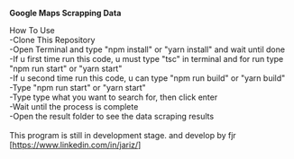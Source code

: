 <b>Google Maps Scrapping Data</b>

How To Use <br>
-Clone This Repository <br>
-Open Terminal and type "npm install" or "yarn install" and wait until done <br>
-If u first time run this code, u must type "tsc" in terminal and for run type "npm run start" or "yarn start" <br>
-If u second time run this code, u can type "npm run build" or "yarn build" <br>
-Type "npm run start" or "yarn start" <br>
-Type type what you want to search for, then click enter <br>
-Wait until the process is complete <br>
-Open the result folder to see the data scraping results <br>
<br>
This program is still in development stage.
and develop by fjr [https://www.linkedin.com/in/jariz/]
